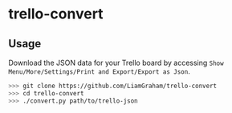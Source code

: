 # trello-convert

## Usage

Download the JSON data for your Trello board by accessing `Show Menu/More/Settings/Print
and Export/Export as Json`. 

```bash
>>> git clone https://github.com/LiamGraham/trello-convert
>>> cd trello-convert
>>> ./convert.py path/to/trello-json
```